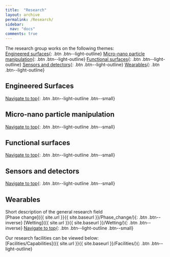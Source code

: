 ```yaml
---
title:  "Research"
layout: archive
permalink: /Research/
sidebar:
  nav: "docs"
comments: true
---
```

<a id="Top_of_page">

The research group works on the following themes:<br>
  [Engineered surfaces](#EngineeredSurfaces){: .btn .btn--light-outline}
  [Micro-nano particle manipulation](#Particle){: .btn .btn--light-outline}
  [Functional surfaces](#FunctionalSurfaces){: .btn .btn--light-outline}
  [Sensors and detectors](#SensorsDetectors){: .btn .btn--light-outline}
  [Wearables](#Wearables){: .btn .btn--light-outline}
  
## Engineered Surfaces <a id="EngineeredSurfaces"> 
  [Navigate to top](#Top_of_page){: .btn .btn--light-outline .btn--small}

## Micro-nano particle manipulation <a id="Particle">
  [Navigate to top](#Top_of_page){: .btn .btn--light-outline .btn--small}

## Functional surfaces <a id="FunctionalSurfaces">
  [Navigate to top](#Top_of_page){: .btn .btn--light-outline .btn--small}

## Sensors and detectors <a id="SensorsDetectors">
  [Navigate to top](#Top_of_page){: .btn .btn--light-outline .btn--small}

## Wearables <a id="Wearables">
Short description of the general research field<br>
  [Phase change]({{ site.url }}{{ site.baseurl }}/Phase_change/){: .btn .btn--inverse}
  [Wetting]({{ site.url }}{{ site.baseurl }}/Wetting/){: .btn .btn--inverse}
  [Navigate to top](#Top_of_page){: .btn .btn--light-outline .btn--small}
  

  
Our research facilities can be viewed below:<br>
  [Facilities/Capabilities]({{ site.url }}{{ site.baseurl }}/Facilities/){: .btn .btn--light-outline}
